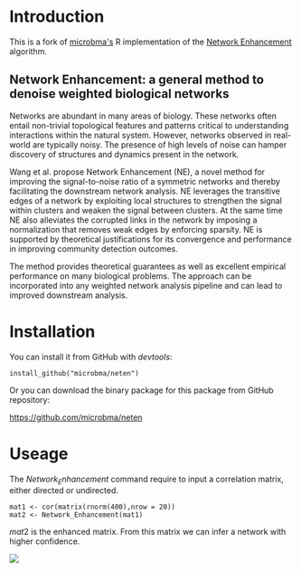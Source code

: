 # Introduction

This is a fork of [microbma's](https://github.com/microbma/neten) 
R implementation of the [Network Enhancement](https://github.com/wangboyunze/Network_Enhancement)
algorithm.

## Network Enhancement: a general method to denoise weighted biological networks

Networks are abundant in many areas of biology. These networks often entail non-trivial topological features and patterns critical to understanding interactions within the natural system. However, networks observed in real-world are typically noisy. The presence of high levels of noise can hamper discovery of structures and dynamics present in the network.

Wang et al. propose Network Enhancement (NE), a novel method for improving the signal-to-noise ratio of a symmetric networks and thereby facilitating the downstream network analysis. NE leverages the transitive edges of a network by exploiting local structures to strengthen the signal within clusters and weaken the signal between clusters. At the same time NE also alleviates the corrupted links in the network by imposing a normalization that removes weak edges by enforcing sparsity. NE is supported by theoretical justifications for its convergence and performance in improving community detection outcomes.

The method provides theoretical guarantees as well as excellent empirical performance on many biological problems. The approach can be incorporated into any weighted network analysis pipeline and can lead to improved downstream analysis.

# Installation

You can install it from GitHub with $devtools$:

```
install_github("microbma/neten")
```

Or you can download the binary package for this package from GitHub repository:

https://github.com/microbma/neten

# Useage

The $Network_Enhancement$ command require to input a correlation matrix, either directed or undirected.

```
mat1 <- cor(matrix(rnorm(400),nrow = 20))
mat2 <- Network_Enhancement(mat1)
```

$mat2$ is the enhanced matrix. From this matrix we can infer a network with higher confidence.

![](test.jpg)


